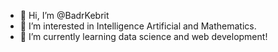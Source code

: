 - 👋 Hi, I’m @BadrKebrit
- 👀 I’m interested in Intelligence Artificial and Mathematics.
- 🌱 I’m currently learning data science and web development!


<!---
BadrKebrit/BadrKebrit is a ✨ special ✨ repository because its `README.md` (this file) appears on your GitHub profile.
You can click the Preview link to take a look at your changes.
--->
